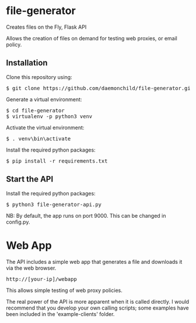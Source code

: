 # file-generator
Creates files on the Fly, Flask API

Allows the creation of files on demand for testing web proxies, or email policy.

## Installation

Clone this repository using:

<pre>
$ git clone https://github.com/daemonchild/file-generator.git
</pre>

Generate a virtual environment:
<pre>
$ cd file-generator
$ virtualenv -p python3 venv
</pre>

Activate the virtual environment:

<pre>
$ . venv\bin\activate
</pre>

Install the required python packages:
<pre>
$ pip install -r requirements.txt
</pre>

## Start the API

Install the required python packages:
<pre>
$ python3 file-generator-api.py
</pre>

NB: By default, the app runs on port 9000. This can be changed in config.py.

# Web App

The API includes a simple web app that generates a file and downloads it via the web browser. 

<pre>http://[your-ip]/webapp</pre>

This allows simple testing of web proxy policies.

The real power of the API is more apparent when it is called directly. I would recommend that you develop your own calling scripts; some examples have been included in the 'example-clients' folder.


